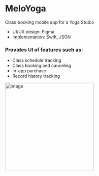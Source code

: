 # MeloYoga

Class booking mobile app for a Yoga Studio
- UI/UX design: Figma
- Implementation: Swift, JSON

### Provides UI of features such as:
- Class schedule tracking
-	Class booking and canceling
-	In-app purchase
-	Record history tracking

<img width="287" alt="image" src="https://github.com/user-attachments/assets/5f3f1fa8-955b-49cf-833a-7b45c6ff7ad6" />



